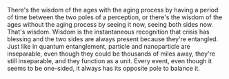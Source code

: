  There's the wisdom of the ages with the aging process by having a period of time between the two poles of a perception, or there's the wisdom of the ages without the aging process by seeing it now, seeing both sides now. That's wisdom. Wisdom is the instantaneous recognition that crisis has blessing and the two sides are always present because they're entangled. Just like in quantum entanglement, particle and nanoparticle are inseparable, even though they could be thousands of miles away, they're still inseparable, and they function as a unit. Every event, even though it seems to be one-sided, it always has its opposite pole to balance it.
